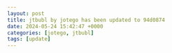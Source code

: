 ```yaml
---
layout: post
title: jtbubl by jotego has been updated to 94d0874
date: 2024-05-24 15:42:47 +0000
categories: [jotego, jtbubl]
tags: [update]
---
```


